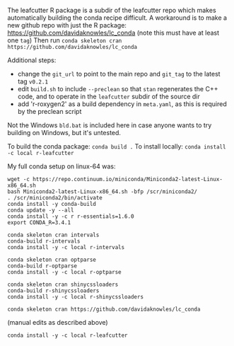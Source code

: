 The leafcutter R package is a subdir of the leafcutter repo which makes automatically building the conda recipe difficult. A workaround is to make a new github repo with just the R package: https://github.com/davidaknowles/lc_conda (note this must have at least one `tag`) Then run
```conda skeleton cran https://github.com/davidaknowles/lc_conda```

Additional steps: 
* change the `git_url` to point to the main repo and `git_tag` to the latest tag `v0.2.1`
* edit `build.sh` to include `--preclean` so that `stan` regenerates the C++ code, and to operate in the `leafcutter` subdir of the source dir
* add 'r-roxygen2' as a build dependency in `meta.yaml`, as this is required by the preclean script

Not the Windows `bld.bat` is included here in case anyone wants to try building on Windows, but it's untested. 

To build the conda package: `conda build .` 
To install locally: `conda install -c local r-leafcutter`

My full conda setup on linux-64 was:
```
wget -c https://repo.continuum.io/miniconda/Miniconda2-latest-Linux-x86_64.sh
bash Miniconda2-latest-Linux-x86_64.sh -bfp /scr/miniconda2/
. /scr/miniconda2/bin/activate
conda install -y conda-build
conda update -y --all
conda install -y -c r r-essentials=1.6.0
export CONDA_R=3.4.1

conda skeleton cran intervals
conda-build r-intervals
conda install -y -c local r-intervals

conda skeleton cran optparse
conda-build r-optparse
conda install -y -c local r-optparse

conda skeleton cran shinycssloaders
conda-build r-shinycssloaders
conda install -y -c local r-shinycssloaders 

conda skeleton cran https://github.com/davidaknowles/lc_conda
```
(manual edits as described above)

```
conda install -y -c local r-leafcutter
```

